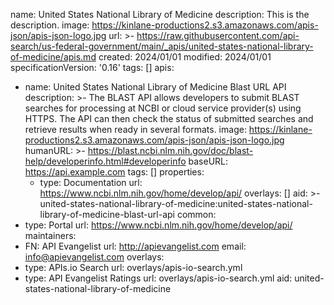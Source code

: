 name: United States National Library of Medicine
description: This is the description.
image: https://kinlane-productions2.s3.amazonaws.com/apis-json/apis-json-logo.jpg
url: >-
  https://raw.githubusercontent.com/api-search/us-federal-government/main/_apis/united-states-national-library-of-medicine/apis.md
created: 2024/01/01
modified: 2024/01/01
specificationVersion: '0.16'
tags: []
apis:
  - name: United States National Library of Medicine Blast URL API
    description: >-
      The BLAST API allows developers to submit BLAST searches for processing at
      NCBI or cloud service provider(s) using HTTPS. The API can then check the
      status of submitted searches and retrieve results when ready in several
      formats.
    image: https://kinlane-productions2.s3.amazonaws.com/apis-json/apis-json-logo.jpg
    humanURL: >-
      https://blast.ncbi.nlm.nih.gov/doc/blast-help/developerinfo.html#developerinfo
    baseURL: https://api.example.com
    tags: []
    properties:
      - type: Documentation
        url: https://www.ncbi.nlm.nih.gov/home/develop/api/
    overlays: []
    aid: >-
      united-states-national-library-of-medicine:united-states-national-library-of-medicine-blast-url-api
common:
  - type: Portal
    url: https://www.ncbi.nlm.nih.gov/home/develop/api/
maintainers:
  - FN: API Evangelist
    url: http://apievangelist.com
    email: info@apievangelist.com
overlays:
  - type: APIs.io Search
    url: overlays/apis-io-search.yml
  - type: API Evangelist Ratings
    url: overlays/apis-io-search.yml
aid: united-states-national-library-of-medicine
